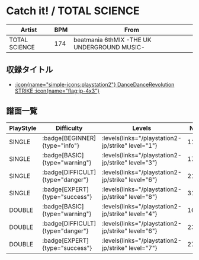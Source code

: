 # Catch it! / TOTAL SCIENCE

|Artist|BPM|From|
|------|---|----|
|TOTAL SCIENCE|174|beatmania 6thMIX -THE UK UNDERGROUND MUSIC-|

## 収録タイトル

- [:icon{name="simple-icons:playstation2"} DanceDanceRevolution STRIKE :icon{name="flag:jp-4x3"}](/playstation2-jp/strike)

## 譜面一覧

|PlayStyle|Difficulty|Levels|Notes|Movie|
|---------|----------|------|-----|-----|
|SINGLE| :badge[BEGINNER]{type="info"}| :levels{links="/playstation2-jp/strike" level="1"}|113/3||
|SINGLE| :badge[BASIC]{type="warning"}| :levels{links="/playstation2-jp/strike" level="3"}|177/3||
|SINGLE| :badge[DIFFICULT]{type="danger"}| :levels{links="/playstation2-jp/strike" level="6"}|211/20||
|SINGLE| :badge[EXPERT]{type="success"}| :levels{links="/playstation2-jp/strike" level="8"}|311/13||
|DOUBLE| :badge[BASIC]{type="warning"}| :levels{links="/playstation2-jp/strike" level="4"}|160/33||
|DOUBLE| :badge[DIFFICULT]{type="danger"}| :levels{links="/playstation2-jp/strike" level="6"}|237/1||
|DOUBLE| :badge[EXPERT]{type="success"}| :levels{links="/playstation2-jp/strike" level="7"}|271/2||
